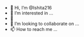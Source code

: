 - 👋 Hi, I’m @Ishita216
- 👀 I’m interested in ...
- 🌱 
- 💞️ I’m looking to collaborate on ...
- 📫 How to reach me ...

<!---
Ishita216/Ishita216 is a ✨ special ✨ repository because its `README.md` (this file) appears on your GitHub profile.
You can click the Preview link to take a look at your changes.
--->
